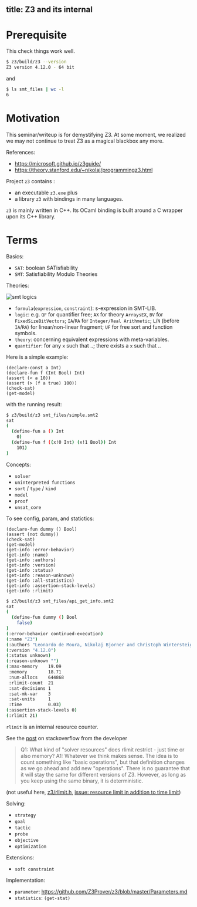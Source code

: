 title: Z3 and its internal
---


# Prerequisite

This check things work well.


```sh
$ z3/build/z3 --version
Z3 version 4.12.0 - 64 bit
```

and 

```sh
$ ls smt_files | wc -l
6
```

# Motivation

This seminar/writeup is for demystifying Z3. At some moment, we realized we may not continue to treat Z3 as a magical blackbox any more.

References:

- https://microsoft.github.io/z3guide/
- https://theory.stanford.edu/~nikolaj/programmingz3.html

Project `z3` contains :

- an executable `z3.exe` plus
- a library `z3` with bindings in many languages.
  
`z3` is mainly written in C++. Its OCaml binding is built around a C wrapper upon its C++ library.

# Terms

Basics:

- `SAT`: boolean SATisfiability
- `SMT`: Satisfiability Modulo Theories

Theories:

![smt logics](http://smtlib.cs.uiowa.edu/Logics/logics.png)

- `formula`(`expression`, `constraint`): s-expression in SMT-LIB.
- `logic`: e.g. `QF` for quantifier free; `AX` for theory `ArraysEX`, `BV` for `FixedSizeBitVectors`; `IA`/`RA` for `Integer/Real Arithmetic`; `L`/`N` (before `IA`/`RA`) for linear/non-linear fragment; `UF` for free sort and function symbols.
- `theory`: concerning equivalent expressions with meta-variables.
- `quantifier`: for any `x` such that ..; there exists a `x` such that ..

Here is a simple example:

<!-- $MDX file=smt_files/simple.smt2 -->
```
(declare-const a Int)
(declare-fun f (Int Bool) Int)
(assert (< a 10))
(assert (> (f a true) 100))
(check-sat)
(get-model)
```

with the running result:

```sh
$ z3/build/z3 smt_files/simple.smt2
sat
(
  (define-fun a () Int
    0)
  (define-fun f ((x!0 Int) (x!1 Bool)) Int
    101)
)
```

Concepts:

- `solver`
- `uninterpreted functions`
- `sort` / `type` / `kind`
- `model`
- `proof`
- `unsat_core`

To see config, param, and statictics:

<!-- $MDX file=smt_files/api_get_info.smt2 -->
```
(declare-fun dummy () Bool)
(assert (not dummy))
(check-sat)
(get-model)
(get-info :error-behavior)
(get-info :name)
(get-info :authors)
(get-info :version)
(get-info :status)
(get-info :reason-unknown)
(get-info :all-statistics)
(get-info :assertion-stack-levels)
(get-info :rlimit)
```

```sh
$ z3/build/z3 smt_files/api_get_info.smt2
sat
(
  (define-fun dummy () Bool
    false)
)
(:error-behavior continued-execution)
(:name "Z3")
(:authors "Leonardo de Moura, Nikolaj Bjorner and Christoph Wintersteiger")
(:version "4.12.0")
(:status unknown)
(:reason-unknown "")
(:max-memory    19.09
 :memory        18.71
 :num-allocs    644868
 :rlimit-count  21
 :sat-decisions 1
 :sat-mk-var    3
 :sat-units     1
 :time          0.03)
(:assertion-stack-levels 0)
(:rlimit 21)
```

`rlimit` is an internal resource counter. 

See the [post](https://stackoverflow.com/questions/45457131/what-is-the-relation-between-options-rlimit-and-timeout) on stackoverflow from the developer

> Q1: What kind of "solver resources" does rlimit restrict - just time or also memory?
> A1: Whatever we think makes sense. The idea is to count something like "basic operations", but that definition changes as we go ahead and add new "operations". There is no guarantee that it will stay the same for different versions of Z3. However, as long as you keep using the same binary, it is deterministic.

(not useful here, [z3/rlimit.h](https://github.com/Z3Prover/z3/blob/21e59f7c6e/src/util/rlimit.h), [issue: resource limit in addition to time limit](https://github.com/Z3Prover/z3/issues/56))

Solving:

- `strategy`
- `goal`
- `tactic`
- `probe`
- `objective`
- `optimization`

Extensions:

- `soft constraint`

Implementation:

- `parameter`: https://github.com/Z3Prover/z3/blob/master/Parameters.md
- `statistics`: `(get-stat)`



